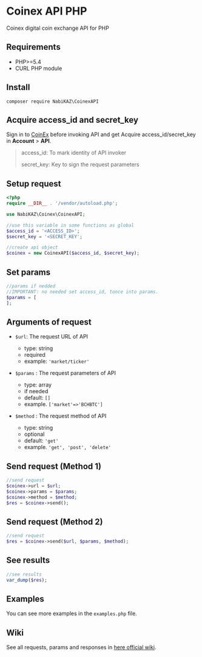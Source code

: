 # Coinex API PHP
Coinex digital coin exchange API for PHP

## Requirements
- PHP>=5.4
- CURL PHP module

## Install
```
composer require NabiKAZ\CoinexAPI
```

## Acquire access\_id and secret\_key
Sign in to [CoinEx](https://www.coinex.com) before invoking API and get Acquire access\_id/secret\_key in **Account** &gt; **API**.

> access\_id: To mark identity of API invoker
> 
> secret\_key: Key to sign the request parameters

## Setup request
```php
<?php
require __DIR__ . '/vendor/autoload.php';

use NabiKAZ\Coinex\CoinexAPI;

//use this variable in some functions as global
$access_id = '<ACCESS_ID>';
$secret_key = '<SECRET_KEY';

//create api object
$coinex = new CoinexAPI($access_id, $secret_key);
```

## Set params
```php
//params if nedded
//IMPORTANT: no needed set access_id, tonce into params.
$params = [
];
```

## Arguments of request
- `$url`: The request URL of API
    - type: string
    - required
    - example: `'market/ticker'`
 
- `$params` : The request parameters of API
    - type: array
    - if needed
    - default: `[]`
    - example. `['market'=>'BCHBTC']`

- `$method` : The request method of API
    - type: string
    - optional
    - default: `'get'`
    - example. `'get', 'post', 'delete'`

## Send request (Method 1)
```php
//send request
$coinex->url = $url;
$coinex->params = $params;
$coinex->method = $method;
$res = $coinex->send();
```

## Send request (Method 2)
```php
//send request
$res = $coinex->send($url, $params, $method);
```

## See results
```PHP
//see results
var_dump($res);
```

## Examples
You can see more examples in the `examples.php` file.

## Wiki
See all requests, params and responses in [here official wiki](https://github.com/coinexcom/coinex_exchange_api/wiki).
